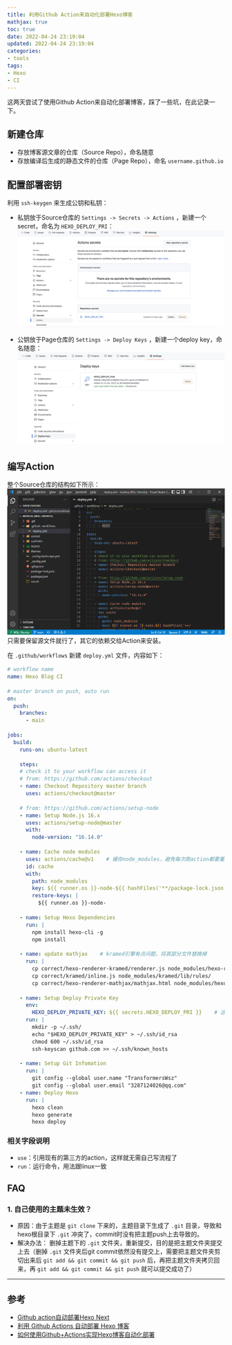 ```yaml
---
title: 利用Github Action来自动化部署Hexo博客
mathjax: true
toc: true
date: 2022-04-24 23:19:04
updated: 2022-04-24 23:19:04
categories:
- tools
tags:
- Hexo
- CI
---
```

这两天尝试了使用Github Action来自动化部署博客，踩了一些坑，在此记录一下。

<!--more-->

## 新建仓库
- 存放博客源文章的仓库（Source Repo），命名随意
- 存放编译后生成的静态文件的仓库（Page Repo），命名 `username.github.io`

## 配置部署密钥
利用 `ssh-keygen` 来生成公钥和私钥：
- 私钥放于Source仓库的 `Settings -> Secrets -> Actions` ，新建一个secret，命名为 `HEXO_DEPLOY_PRI`：
![pri](https://raw.githubusercontent.com/TransformersWsz/image_hosting/master/pri.614aag5in440.png)

- 公钥放于Page仓库的 `Settings -> Deploy Keys` ，新建一个deploy key，命名随意：
![pub](https://raw.githubusercontent.com/TransformersWsz/image_hosting/master/pub.17ltsxgf236k.jpg)


## 编写Action
整个Source仓库的结构如下所示：
![tree](https://raw.githubusercontent.com/TransformersWsz/image_hosting/master/tree.72dyffzppe00.jpg)
只需要保留源文件就行了，其它的依赖交给Action来安装。


在 `.github/workflows` 新建 `deploy.yml` 文件，内容如下：

```yaml
# workflow name
name: Hexo Blog CI

# master branch on push, auto run
on: 
  push:
    branches:
      - main
      
jobs:
  build: 
    runs-on: ubuntu-latest 
        
    steps:
    # check it to your workflow can access it
    # from: https://github.com/actions/checkout
    - name: Checkout Repository master branch
      uses: actions/checkout@master 
      
    # from: https://github.com/actions/setup-node  
    - name: Setup Node.js 16.x 
      uses: actions/setup-node@master
      with:
        node-version: "16.14.0"
    
    - name: Cache node modules
      uses: actions/cache@v1    # 缓存node_modules，避免每次跑action都要重新下载
      id: cache
      with:
        path: node_modules
        key: ${{ runner.os }}-node-${{ hashFiles('**/package-lock.json') }}
        restore-keys: |
          ${{ runner.os }}-node-
    
    - name: Setup Hexo Dependencies
      run: |
        npm install hexo-cli -g
        npm install
    
    - name: update mathjax    # kramed引擎有点问题，将其部分文件替换掉
      run: |
        cp correct/hexo-renderer-kramed/renderer.js node_modules/hexo-renderer-kramed/lib/
        cp correct/kramed/inline.js node_modules/kramed/lib/rules/
        cp correct/hexo-renderer-mathjax/mathjax.html node_modules/hexo-renderer-mathjax

    - name: Setup Deploy Private Key
      env:
        HEXO_DEPLOY_PRIVATE_KEY: ${{ secrets.HEXO_DEPLOY_PRI }}    # 这个就是Source仓库的私钥
      run: |
        mkdir -p ~/.ssh/
        echo "$HEXO_DEPLOY_PRIVATE_KEY" > ~/.ssh/id_rsa 
        chmod 600 ~/.ssh/id_rsa
        ssh-keyscan github.com >> ~/.ssh/known_hosts
        
    - name: Setup Git Infomation
      run: | 
        git config --global user.name "TransformersWsz"
        git config --global user.email "3287124026@qq.com"
    - name: Deploy Hexo 
      run: |
        hexo clean
        hexo generate 
        hexo deploy
```

### 相关字段说明
- `use`：引用现有的第三方的action，这样就无需自己写流程了
- `run`：运行命令，用法跟linux一致

## FAQ
### 1. 自己使用的主题未生效？
- 原因：由于主题是 `git clone` 下来的，主题目录下生成了 `.git` 目录，导致和 hexo根目录下 `.git` 冲突了，commit时没有把主题push上去导致的。
- 解决办法： 删掉主题下的 `.git` 文件夹，重新提交，目的是把主题文件夹提交上去（删掉 `.git` 文件夹后git commit依然没有提交上，需要把主题文件夹剪切出来后 `git add && git commit && git push` 后，再把主题文件夹拷贝回来，再 `git add && git commit && git push` 就可以提交成功了）


___

## 参考
- [Github action自动部署Hexo Next](https://blog.csdn.net/liuhp123/article/details/114040409)
- [利用 Github Actions 自动部署 Hexo 博客](https://sanonz.github.io/2020/deploy-a-hexo-blog-from-github-actions/)
- [如何使用Github+Actions实现Hexo博客自动化部署](https://sujie-168.top/2021/05/24/%E5%A6%82%E4%BD%95%E4%BD%BF%E7%94%A8Github-Actions%E5%AE%9E%E7%8E%B0Hexo%E5%8D%9A%E5%AE%A2%E8%87%AA%E5%8A%A8%E5%8C%96%E9%83%A8%E7%BD%B2/)

